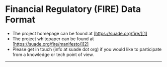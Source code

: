 # Financial Regulatory (FIRE) Data Format

- The project homepage can be found at [https://suade.org/fire/][1]
- The project whitepaper can be found at [https://suade.org/fire/manifesto/][2]
- Please get in touch (info at suade dot org) if you would like to participate from a knowledge or tech point of view. 


---
[1]:  https://suade.org/fire/
[2]:  https://suade.org/fire/manifesto/
